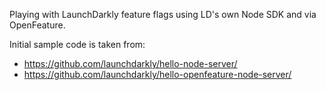Playing with LaunchDarkly feature flags using LD's own Node SDK and via OpenFeature.

Initial sample code is taken from:
* https://github.com/launchdarkly/hello-node-server/
* https://github.com/launchdarkly/hello-openfeature-node-server/
